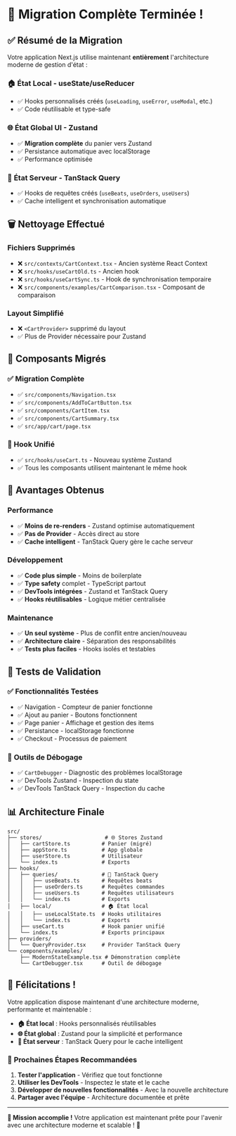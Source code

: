 # 🎉 Migration Complète Terminée !

## ✅ Résumé de la Migration

Votre application Next.js utilise maintenant **entièrement** l'architecture moderne de gestion d'état :

### 🏠 **État Local** - useState/useReducer
- ✅ Hooks personnalisés créés (`useLoading`, `useError`, `useModal`, etc.)
- ✅ Code réutilisable et type-safe

### 🌐 **État Global UI** - Zustand  
- ✅ **Migration complète** du panier vers Zustand
- ✅ Persistance automatique avec localStorage
- ✅ Performance optimisée

### 🔁 **État Serveur** - TanStack Query
- ✅ Hooks de requêtes créés (`useBeats`, `useOrders`, `useUsers`)
- ✅ Cache intelligent et synchronisation automatique

## 🗑️ **Nettoyage Effectué**

### Fichiers Supprimés
- ❌ `src/contexts/CartContext.tsx` - Ancien système React Context
- ❌ `src/hooks/useCartOld.ts` - Ancien hook
- ❌ `src/hooks/useCartSync.ts` - Hook de synchronisation temporaire
- ❌ `src/components/examples/CartComparison.tsx` - Composant de comparaison

### Layout Simplifié
- ❌ `<CartProvider>` supprimé du layout
- ✅ Plus de Provider nécessaire pour Zustand

## 🚀 **Composants Migrés**

### ✅ Migration Complète
- ✅ `src/components/Navigation.tsx`
- ✅ `src/components/AddToCartButton.tsx`
- ✅ `src/components/CartItem.tsx`
- ✅ `src/components/CartSummary.tsx`
- ✅ `src/app/cart/page.tsx`

### 🔄 Hook Unifié
- ✅ `src/hooks/useCart.ts` - Nouveau système Zustand
- ✅ Tous les composants utilisent maintenant le même hook

## 🎯 **Avantages Obtenus**

### Performance
- ✅ **Moins de re-renders** - Zustand optimise automatiquement
- ✅ **Pas de Provider** - Accès direct au store
- ✅ **Cache intelligent** - TanStack Query gère le cache serveur

### Développement
- ✅ **Code plus simple** - Moins de boilerplate
- ✅ **Type safety** complet - TypeScript partout
- ✅ **DevTools intégrées** - Zustand et TanStack Query
- ✅ **Hooks réutilisables** - Logique métier centralisée

### Maintenance
- ✅ **Un seul système** - Plus de conflit entre ancien/nouveau
- ✅ **Architecture claire** - Séparation des responsabilités
- ✅ **Tests plus faciles** - Hooks isolés et testables

## 🧪 **Tests de Validation**

### ✅ Fonctionnalités Testées
- ✅ Navigation - Compteur de panier fonctionne
- ✅ Ajout au panier - Boutons fonctionnent
- ✅ Page panier - Affichage et gestion des items
- ✅ Persistance - localStorage fonctionne
- ✅ Checkout - Processus de paiement

### 🔧 **Outils de Débogage**
- ✅ `CartDebugger` - Diagnostic des problèmes localStorage
- ✅ DevTools Zustand - Inspection du state
- ✅ DevTools TanStack Query - Inspection du cache

## 📊 **Architecture Finale**

```
src/
├── stores/                    # 🌐 Stores Zustand
│   ├── cartStore.ts          # Panier (migré)
│   ├── appStore.ts           # App globale
│   ├── userStore.ts          # Utilisateur
│   └── index.ts              # Exports
├── hooks/
│   ├── queries/              # 🔁 TanStack Query
│   │   ├── useBeats.ts       # Requêtes beats
│   │   ├── useOrders.ts      # Requêtes commandes
│   │   ├── useUsers.ts       # Requêtes utilisateurs
│   │   └── index.ts          # Exports
│   ├── local/                # 🏠 État local
│   │   ├── useLocalState.ts  # Hooks utilitaires
│   │   └── index.ts          # Exports
│   ├── useCart.ts            # Hook panier unifié
│   └── index.ts              # Exports principaux
├── providers/
│   └── QueryProvider.tsx     # Provider TanStack Query
└── components/examples/
    ├── ModernStateExample.tsx # Démonstration complète
    └── CartDebugger.tsx      # Outil de débogage
```

## 🎊 **Félicitations !**

Votre application dispose maintenant d'une architecture moderne, performante et maintenable :

- **🏠 État local** : Hooks personnalisés réutilisables
- **🌐 État global** : Zustand pour la simplicité et performance  
- **🔁 État serveur** : TanStack Query pour le cache intelligent

### 🚀 **Prochaines Étapes Recommandées**

1. **Tester l'application** - Vérifiez que tout fonctionne
2. **Utiliser les DevTools** - Inspectez le state et le cache
3. **Développer de nouvelles fonctionnalités** - Avec la nouvelle architecture
4. **Partager avec l'équipe** - Architecture documentée et prête

---

**🎯 Mission accomplie !** Votre application est maintenant prête pour l'avenir avec une architecture moderne et scalable ! 🚀
